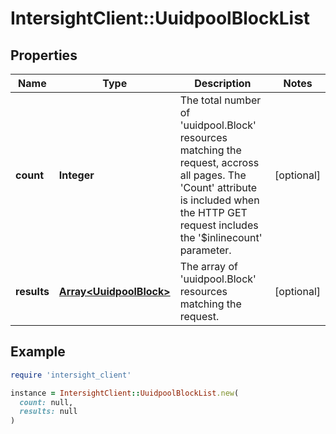 # IntersightClient::UuidpoolBlockList

## Properties

| Name | Type | Description | Notes |
| ---- | ---- | ----------- | ----- |
| **count** | **Integer** | The total number of &#39;uuidpool.Block&#39; resources matching the request, accross all pages. The &#39;Count&#39; attribute is included when the HTTP GET request includes the &#39;$inlinecount&#39; parameter. | [optional] |
| **results** | [**Array&lt;UuidpoolBlock&gt;**](UuidpoolBlock.md) | The array of &#39;uuidpool.Block&#39; resources matching the request. | [optional] |

## Example

```ruby
require 'intersight_client'

instance = IntersightClient::UuidpoolBlockList.new(
  count: null,
  results: null
)
```

